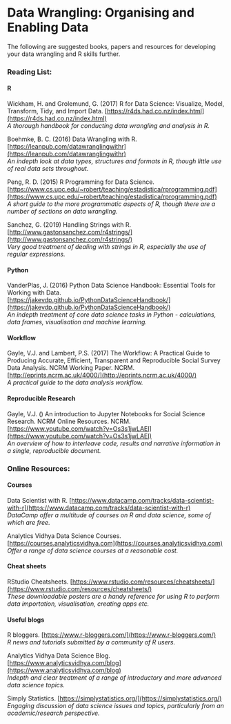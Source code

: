# Data Wrangling: Organising and Enabling Data

The following are suggested books, papers and resources for developing your data wrangling and R skills further.

### Reading List:

#### R

Wickham, H. and Grolemund, G. (2017) R for Data Science: Visualize, Model, Transform, Tidy, and Import Data.
[https://r4ds.had.co.nz/index.html](https://r4ds.had.co.nz/index.html) <br>
_A thorough handbook for conducting data wrangling and analysis in R._

Boehmke, B. C. (2016) Data Wrangling with R.
[https://leanpub.com/datawranglingwithr](https://leanpub.com/datawranglingwithr) <br>
_An indepth look at data types, structures and formats in R, though little use of real data sets throughout._

Peng, R. D. (2015) R Programming for Data Science. 
[https://www.cs.upc.edu/~robert/teaching/estadistica/rprogramming.pdf](https://www.cs.upc.edu/~robert/teaching/estadistica/rprogramming.pdf) <br>
_A short guide to the more programmatic aspects of R, though there are a number of sections on data wrangling._

Sanchez, G. (2019) Handling Strings with R. [http://www.gastonsanchez.com/r4strings/](http://www.gastonsanchez.com/r4strings/) <br>
_Very good treatment of dealing with strings in R, especially the use of regular expressions._

#### Python

VanderPlas, J. (2016) Python Data Science Handbook: Essential Tools for Working with Data.
[https://jakevdp.github.io/PythonDataScienceHandbook/](https://jakevdp.github.io/PythonDataScienceHandbook/) <br>
_An indepth treatment of core data science tasks in Python - calculations, data frames, visualisation and machine learning._

#### Workflow

Gayle, V.J. and Lambert, P.S. (2017) The Workflow: A Practical Guide to Producing Accurate, Efficient, Transparent and Reproducible Social Survey Data Analysis. NCRM Working Paper. NCRM.
[http://eprints.ncrm.ac.uk/4000/](http://eprints.ncrm.ac.uk/4000/) <br>
_A practical guide to the data analysis workflow._

#### Reproducible Research

Gayle, V.J. () An introduction to Jupyter Notebooks for Social Science Research. NCRM Online Resources. NCRM.
[https://www.youtube.com/watch?v=Os3s1jwLAEI](https://www.youtube.com/watch?v=Os3s1jwLAEI) <br>
_An overview of how to interleave code, results and narrative information in a single, reproducible document._

### Online Resources:

#### Courses

Data Scientist with R. [https://www.datacamp.com/tracks/data-scientist-with-r](https://www.datacamp.com/tracks/data-scientist-with-r) <br>
_DataCamp offer a multitude of courses on R and data science, some of which are free._

Analytics Vidhya Data Science Courses. [https://courses.analyticsvidhya.com](https://courses.analyticsvidhya.com) <br>
_Offer a range of data science courses at a reasonable cost._

#### Cheat sheets

RStudio Cheatsheets. [https://www.rstudio.com/resources/cheatsheets/](https://www.rstudio.com/resources/cheatsheets/) <br>
_These downloadable posters are a handy reference for using R to perform data importation, visualisation, creating apps etc._

#### Useful blogs

R bloggers. [https://www.r-bloggers.com/](https://www.r-bloggers.com/) <br>
_R news and tutorials submitted by a community of R users._

Analytics Vidhya Data Science Blog. [https://www.analyticsvidhya.com/blog](https://www.analyticsvidhya.com/blog) <br>
_Indepth and clear treatment of a range of introductory and more advanced data science topics._

Simply Statistics. [https://simplystatistics.org/](https://simplystatistics.org/) <br>
_Engaging discussion of data science issues and topics, particularly from an academic/research perspective._



